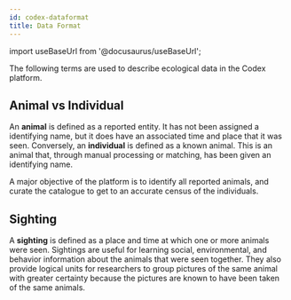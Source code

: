 ```yaml
---
id: codex-dataformat
title: Data Format
---
```


import useBaseUrl from '@docusaurus/useBaseUrl';

The following terms are used to describe ecological data in the Codex platform.

## Animal vs Individual
An **animal** is defined as a reported entity. It has not been assigned a identifying name, but it does have an associated time and place that it was seen. Conversely, an **individual** is defined as a known animal. This is an animal that, through manual processing or matching, has been given an identifying name.

A major objective of the platform is to identify all reported animals, and curate the catalogue to get to an accurate census of the individuals.

## Sighting
A **sighting** is defined as a place and time at which one or more animals were seen. Sightings are useful for learning social, environmental, and behavior information about the animals that were seen together. They also provide logical units for researchers to group pictures of the same animal with greater certainty because the pictures are known to have been taken of the same animals. 
